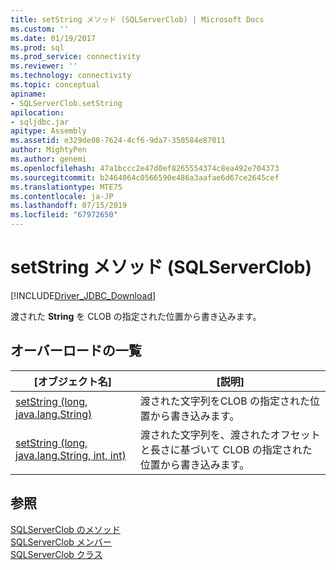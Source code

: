 ```yaml
---
title: setString メソッド (SQLServerClob) | Microsoft Docs
ms.custom: ''
ms.date: 01/19/2017
ms.prod: sql
ms.prod_service: connectivity
ms.reviewer: ''
ms.technology: connectivity
ms.topic: conceptual
apiname:
- SQLServerClob.setString
apilocation:
- sqljdbc.jar
apitype: Assembly
ms.assetid: e329de08-7624-4cf6-9da7-350584e87011
author: MightyPen
ms.author: genemi
ms.openlocfilehash: 47a1bccc2e47d0ef8265554374c8ea492e704373
ms.sourcegitcommit: b2464064c0566590e486a3aafae6d67ce2645cef
ms.translationtype: MTE75
ms.contentlocale: ja-JP
ms.lasthandoff: 07/15/2019
ms.locfileid: "67972650"
---
```

# <a name="setstring-method-sqlserverclob"></a>setString メソッド (SQLServerClob)
[!INCLUDE[Driver_JDBC_Download](../../../includes/driver_jdbc_download.md)]

  渡された **String** を CLOB の指定された位置から書き込みます。  
  
## <a name="overload-list"></a>オーバーロードの一覧  
  
|[オブジェクト名]|[説明]|  
|----------|-----------------|  
|[setString (long, java.lang.String)](../../../connect/jdbc/reference/setstring-method-long-java-lang-string.md)|渡された文字列をCLOB の指定された位置から書き込みます。|  
|[setString (long, java.lang.String, int, int)](../../../connect/jdbc/reference/setstring-method-long-java-lang-string-int-int.md)|渡された文字列を、渡されたオフセットと長さに基づいて CLOB の指定された位置から書き込みます。|  
  
## <a name="see-also"></a>参照  
 [SQLServerClob のメソッド](../../../connect/jdbc/reference/sqlserverclob-methods.md)   
 [SQLServerClob メンバー](../../../connect/jdbc/reference/sqlserverclob-members.md)   
 [SQLServerClob クラス](../../../connect/jdbc/reference/sqlserverclob-class.md)  
  
  
